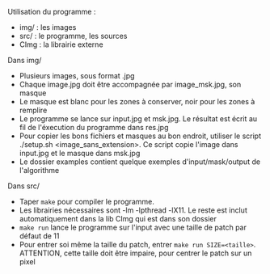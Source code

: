 Utilisation du programme :
- img/ : les images
- src/ : le programme, les sources
- CImg : la librairie externe

Dans img/
- Plusieurs images, sous format .jpg
- Chaque image.jpg doit être accompagnée par image_msk.jpg, son masque
- Le masque est blanc pour les zones à conserver, noir pour les zones à remplire
- Le programme se lance sur input.jpg et msk.jpg. Le résultat est écrit au fil de l'éxecution du programme dans res.jpg
- Pour copier les bons fichiers et masques au bon endroit, utiliser le script ./setup.sh <image_sans_extension>.
	Ce script copie l'image dans input.jpg et le masque dans msk.jpg
- Le dossier examples contient quelque exemples d'input/mask/output de l'algorithme

Dans src/
- Taper `make` pour compiler le programme. 
- Les librairies nécessaires sont -lm -lpthread -lX11. Le reste est inclut automatiquement dans la lib CImg qui est dans son dossier
- `make run` lance le programme sur l'input avec une taille de patch par défaut de 11
- Pour entrer soi même la taille du patch, entrer `make run SIZE=<taille>`. ATTENTION, cette taille doit être impaire, pour centrer le patch sur un pixel

